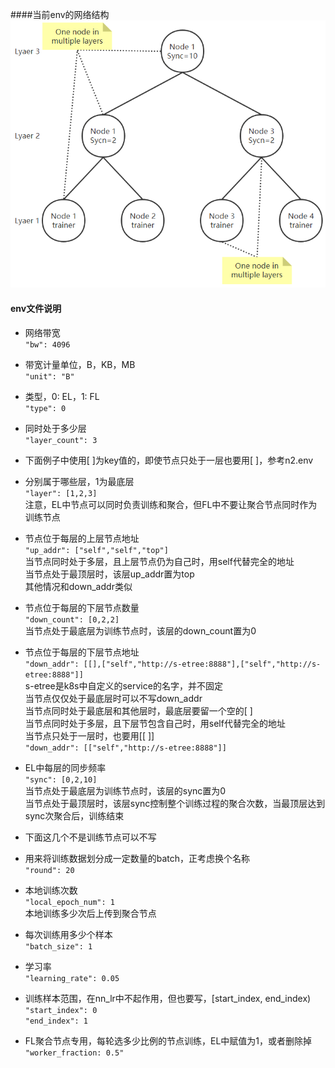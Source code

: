 ####当前env的网络结构
![网络结构](../default_network.png)

#### env文件说明
- 网络带宽  
```"bw": 4096```   
- 带宽计量单位，B，KB，MB  
```"unit": "B"```  
- 类型，0: EL，1: FL  
```"type": 0```
- 同时处于多少层  
```"layer_count": 3```

- 下面例子中使用[ ]为key值的，即使节点只处于一层也要用[ ]，参考n2.env

- 分别属于哪些层，1为最底层  
```"layer": [1,2,3]```  
注意，EL中节点可以同时负责训练和聚合，但FL中不要让聚合节点同时作为训练节点
- 节点位于每层的上层节点地址  
```"up_addr": ["self","self","top"]```  
当节点同时处于多层，且上层节点仍为自己时，用self代替完全的地址  
当节点处于最顶层时，该层up_addr置为top  
其他情况和down_addr类似
- 节点位于每层的下层节点数量  
```"down_count": [0,2,2]```  
当节点处于最底层为训练节点时，该层的down_count置为0  
- 节点位于每层的下层节点地址  
```"down_addr": [[],["self","http://s-etree:8888"],["self","http://s-etree:8888"]]```  
s-etree是k8s中自定义的service的名字，并不固定  
当节点仅仅处于最底层时可以不写down_addr  
当节点同时处于最底层和其他层时，最底层要留一个空的[ ]  
当节点同时处于多层，且下层节包含自己时，用self代替完全的地址  
当节点只处于一层时，也要用[[ ]]  
```"down_addr": [["self","http://s-etree:8888"]]```  
- EL中每层的同步频率  
```"sync": [0,2,10]```  
当节点处于最底层为训练节点时，该层的sync置为0  
当节点处于最顶层时，该层sync控制整个训练过程的聚合次数，当最顶层达到sync次聚合后，训练结束  

- 下面这几个不是训练节点可以不写  
- 用来将训练数据划分成一定数量的batch，正考虑换个名称  
```"round": 20```
- 本地训练次数  
```"local_epoch_num": 1```  
本地训练多少次后上传到聚合节点
- 每次训练用多少个样本  
```"batch_size": 1```
- 学习率  
```"learning_rate": 0.05```
- 训练样本范围，在nn_lr中不起作用，但也要写，[start_index, end_index)  
```"start_index": 0```  
```"end_index": 1```

- FL聚合节点专用，每轮选多少比例的节点训练，EL中赋值为1，或者删除掉  
```"worker_fraction: 0.5"```